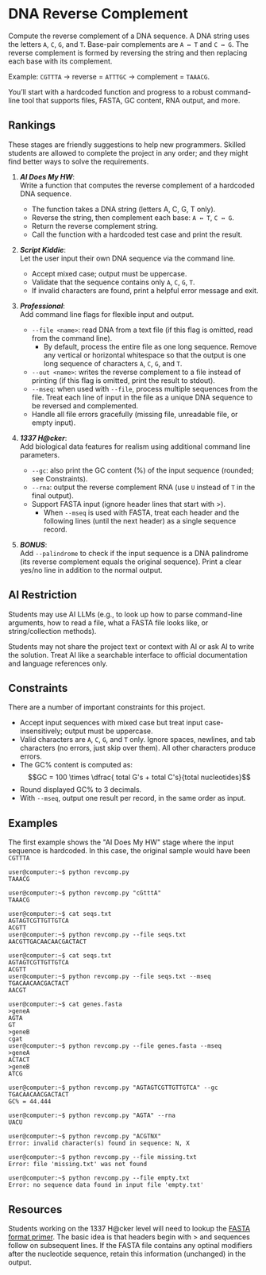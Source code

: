 # DNA Reverse Complement #
Compute the reverse complement of a DNA sequence. A DNA string uses the letters `A`, `C`, `G`, and `T`. Base-pair complements are `A ↔ T` and `C ↔ G`. The reverse complement is formed by reversing the string and then replacing each base with its complement.

Example: `CGTTTA` → reverse = `ATTTGC` → complement = `TAAACG`.

You’ll start with a hardcoded function and progress to a robust command-line tool that supports files, FASTA, GC content, RNA output, and more.

## Rankings ##
These stages are friendly suggestions to help new programmers. Skilled students are allowed to complete the project in any order; and they might find better ways to solve the requirements.

1. ***AI Does My HW***:  
   Write a function that computes the reverse complement of a hardcoded DNA sequence.
   - The function takes a DNA string (letters A, C, G, T only).
   - Reverse the string, then complement each base: `A ↔ T`, `C ↔ G`.
   - Return the reverse complement string.
   - Call the function with a hardcoded test case and print the result.

2. ***Script Kiddie***:  
   Let the user input their own DNA sequence via the command line.
   - Accept mixed case; output must be uppercase.
   - Validate that the sequence contains only `A`, `C`, `G`, `T`.
   - If invalid characters are found, print a helpful error message and exit.

3. ***Professional***:  
   Add command line flags for flexible input and output.
   - `--file <name>`: read DNA from a text file (if this flag is omitted, read from the command line).
     - By default, process the entire file as one long sequence. Remove any vertical or horizontal whitespace so that the output is one long sequence of characters `A`, `C`, `G`, and `T`.
   - `--out <name>`: writes the reverse complement to a file instead of printing (if this flag is omitted, print the result to stdout).
   - `--mseq`: when used with `--file`, process multiple sequences from the file. Treat each line of input in the file as a unique DNA sequence to be reversed and complemented.
   - Handle all file errors gracefully (missing file, unreadable file, or empty input).

4. ***1337 H@cker***:  
   Add biological data features for realism using additional command line parameters.
   - `--gc`: also print the GC content (%) of the input sequence (rounded; see Constraints).
   - `--rna`: output the reverse complement RNA (use `U` instead of `T` in the final output).
   - Support FASTA input (ignore header lines that start with >).
     - When `--mseq` is used with FASTA, treat each header and the following lines (until the next header) as a single sequence record.

5. ***BONUS***:  
   Add `--palindrome` to check if the input sequence is a DNA palindrome (its reverse complement equals the original sequence). Print a clear yes/no line in addition to the normal output.

## AI Restriction ##
Students may use AI LLMs (e.g., to look up how to parse command-line arguments, how to read a file, what a FASTA file looks like, or string/collection methods).

Students may not share the project text or context with AI or ask AI to write the solution. Treat AI like a searchable interface to official documentation and language references only.

## Constraints ##
There are a number of important constraints for this project.
- Accept input sequences with mixed case but treat input case-insensitively; output must be uppercase.
- Valid characters are `A`, `C`, `G`, and `T` only. Ignore spaces, newlines, and tab characters (no errors, just skip over them). All other characters produce errors.
- The GC% content is computed as: $$GC = 100 \times \dfrac{ total G's + total C's}{total nucleotides}$$
- Round displayed GC% to 3 decimals.
- With `--mseq`, output one result per record, in the same order as input.

## Examples ##
The first example shows the "AI Does My HW" stage where the input sequence is hardcoded. In this case, the original sample would have been `CGTTTA`
```
user@computer:~$ python revcomp.py
TAAACG

user@computer:~$ python revcomp.py "cGtttA"
TAAACG

user@computer:~$ cat seqs.txt
AGTAGTCGTTGTTGTCA
ACGTT
user@computer:~$ python revcomp.py --file seqs.txt
AACGTTGACAACAACGACTACT

user@computer:~$ cat seqs.txt
AGTAGTCGTTGTTGTCA
ACGTT
user@computer:~$ python revcomp.py --file seqs.txt --mseq
TGACAACAACGACTACT
AACGT

user@computer:~$ cat genes.fasta
>geneA
AGTA
GT
>geneB
cgat
user@computer:~$ python revcomp.py --file genes.fasta --mseq
>geneA 
ACTACT
>geneB
ATCG

user@computer:~$ python revcomp.py "AGTAGTCGTTGTTGTCA" --gc
TGACAACAACGACTACT
GC% = 44.444

user@computer:~$ python revcomp.py "AGTA" --rna
UACU

user@computer:~$ python revcomp.py "ACGTNX"
Error: invalid character(s) found in sequence: N, X

user@computer:~$ python revcomp.py --file missing.txt
Error: file 'missing.txt' was not found

user@computer:~$ python revcomp.py --file empty.txt
Error: no sequence data found in input file 'empty.txt'
```

## Resources ##
Students working on the 1337 H@cker level will need to lookup the [FASTA format primer](https://www.ncbi.nlm.nih.gov/genbank/fastaformat/). The basic idea is that headers begin with > and sequences follow on subsequent lines. If the FASTA file contains any optinal modifiers after the nucleotide sequence, retain this information (unchanged) in the output.